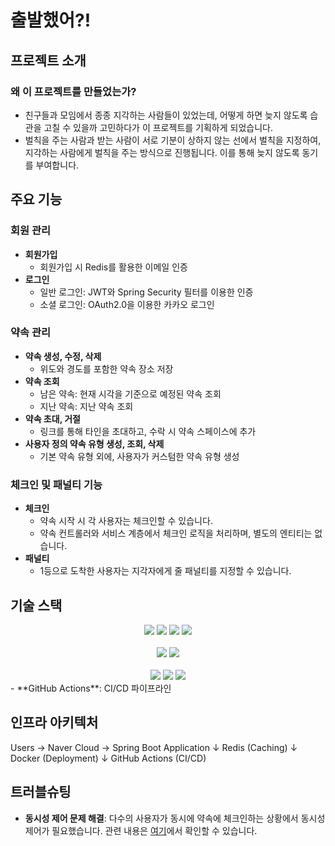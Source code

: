 # **출발했어?!**

## 프로젝트 소개
### 왜 이 프로젝트를 만들었는가?
- 친구들과 모임에서 종종 지각하는 사람들이 있었는데, 어떻게 하면 늦지 않도록 습관을 고칠 수 있을까 고민하다가 이 프로젝트를 기획하게 되었습니다.
- 벌칙을 주는 사람과 받는 사람이 서로 기분이 상하지 않는 선에서 벌칙을 지정하여, 지각하는 사람에게 벌칙을 주는 방식으로 진행됩니다. 이를 통해 늦지 않도록 동기를 부여합니다.

## 주요 기능
### 회원 관리
- **회원가입**
  - 회원가입 시 Redis를 활용한 이메일 인증
- **로그인**
  - 일반 로그인: JWT와 Spring Security 필터를 이용한 인증
  - 소셜 로그인: OAuth2.0을 이용한 카카오 로그인

### 약속 관리
- **약속 생성, 수정, 삭제**
  - 위도와 경도를 포함한 약속 장소 저장
- **약속 조회**
  - 남은 약속: 현재 시각을 기준으로 예정된 약속 조회
  - 지난 약속: 지난 약속 조회
- **약속 초대, 거절**
  - 링크를 통해 타인을 초대하고, 수락 시 약속 스페이스에 추가
- **사용자 정의 약속 유형 생성, 조회, 삭제**
  - 기본 약속 유형 외에, 사용자가 커스텀한 약속 유형 생성

### 체크인 및 패널티 기능
- **체크인**
  - 약속 시작 시 각 사용자는 체크인할 수 있습니다.
  - 약속 컨트롤러와 서비스 계층에서 체크인 로직을 처리하며, 별도의 엔티티는 없습니다.
- **패널티**
  - 1등으로 도착한 사용자는 지각자에게 줄 패널티를 지정할 수 있습니다.

## 기술 스택
<div align="center">
  <img src="https://img.shields.io/badge/java-007396?style=for-the-badge&logo=java&logoColor=white">
  <img src="https://img.shields.io/badge/springboot-6DB33F?style=for-the-badge&logo=springboot&logoColor=white">
  <img src="https://img.shields.io/badge/spring security-6DB33F?style=for-the-badge&logo=springsecurity&logoColor=white">
  <img src="https://img.shields.io/badge/jpa-007393?style=for-the-badge&logo=jpa&logoColor=white">
  <br>
  <br>
  <img src="https://img.shields.io/badge/mysql-4479A1?style=for-the-badge&logo=mysql&logoColor=white">
  <img src="https://img.shields.io/badge/redis-FF4438?style=for-the-badge&logo=redis&logoColor=white">
  <br>
  <br>
  <img src="https://img.shields.io/badge/docker-2496ED?style=for-the-badge&logo=docker&logoColor=white">
  <img src="https://img.shields.io/badge/ncloud-03C75A?style=for-the-badge&logo=naver&logoColor=white">
  <img src="https://img.shields.io/badge/github actions-2088FF?style=for-the-badge&logo=github actions&logoColor=white">
</div>
- **GitHub Actions**: CI/CD 파이프라인

## 인프라 아키텍처
Users → Naver Cloud → Spring Boot Application
                      ↓
                  Redis (Caching)
                      ↓
                Docker (Deployment)
                      ↓
               GitHub Actions (CI/CD)

## 트러블슈팅
- **동시성 제어 문제 해결**: 다수의 사용자가 동시에 약속에 체크인하는 상황에서 동시성 제어가 필요했습니다. 관련 내용은 [여기](https://velog.io/@seyoungkwon29/posts)에서 확인할 수 있습니다.
